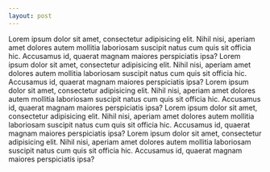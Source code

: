 ```yaml
---
layout: post
---
```


Lorem ipsum dolor sit amet, consectetur adipisicing elit. Nihil nisi, aperiam amet dolores autem mollitia laboriosam suscipit natus cum quis sit officia hic. Accusamus id, quaerat magnam maiores perspiciatis ipsa?
Lorem ipsum dolor sit amet, consectetur adipisicing elit. Nihil nisi, aperiam amet dolores autem mollitia laboriosam suscipit natus cum quis sit officia hic. Accusamus id, quaerat magnam maiores perspiciatis ipsa?
Lorem ipsum dolor sit amet, consectetur adipisicing elit. Nihil nisi, aperiam amet dolores autem mollitia laboriosam suscipit natus cum quis sit officia hic. Accusamus id, quaerat magnam maiores perspiciatis ipsa?
Lorem ipsum dolor sit amet, consectetur adipisicing elit. Nihil nisi, aperiam amet dolores autem mollitia laboriosam suscipit natus cum quis sit officia hic. Accusamus id, quaerat magnam maiores perspiciatis ipsa?
Lorem ipsum dolor sit amet, consectetur adipisicing elit. Nihil nisi, aperiam amet dolores autem mollitia laboriosam suscipit natus cum quis sit officia hic. Accusamus id, quaerat magnam maiores perspiciatis ipsa?